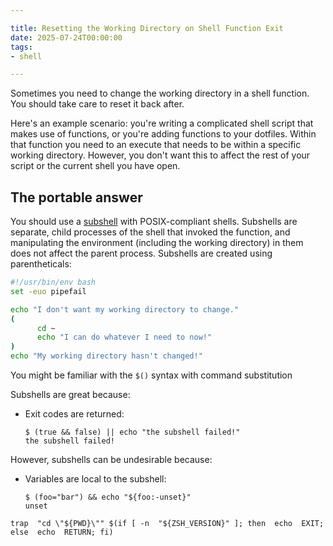 ```yaml
---

title: Resetting the Working Directory on Shell Function Exit
date: 2025-07-24T00:00:00
tags:
- shell

---
```


Sometimes you need to change the working directory in a shell function. You should take care to reset it back after.

Here's an example scenario: you're writing a complicated shell script that makes use of functions, or you're adding functions to your dotfiles. Within that function you need to an execute that needs to be within a specific working directory. However, you don't want this to affect the rest of your script or the current shell you have open.

## The portable answer

You should use a [subshell](https://tldp.org/LDP/abs/html/subshells.html) with POSIX-compliant shells. Subshells are separate, child processes of the shell that invoked the function, and manipulating the environment (including the working directory) in them does not affect the parent process. Subshells are created using parentheticals:

```bash
#!/usr/bin/env bash
set -euo pipefail

echo "I don't want my working directory to change."
(
	  cd ~
	  echo "I can do whatever I need to now!"
)
echo "My working directory hasn't changed!"
```

You might be familiar with the `$()` syntax with command substitution

Subshells are great because:

- Exit codes are returned:

	```shell
	$ (true && false) || echo "the subshell failed!"
	the subshell failed!
	```

However, subshells can be undesirable because:

- Variables are local to the subshell:

	```shell
	$ (foo="bar") && echo "${foo:-unset}"
	unset
	```

```shell
trap  "cd \"${PWD}\"" $(if [ -n  "${ZSH_VERSION}" ]; then  echo  EXIT; else  echo  RETURN; fi)
```
<!--stackedit_data:
eyJoaXN0b3J5IjpbLTY1MzMxMzkwMywtOTgwMzAwNTMzXX0=
-->